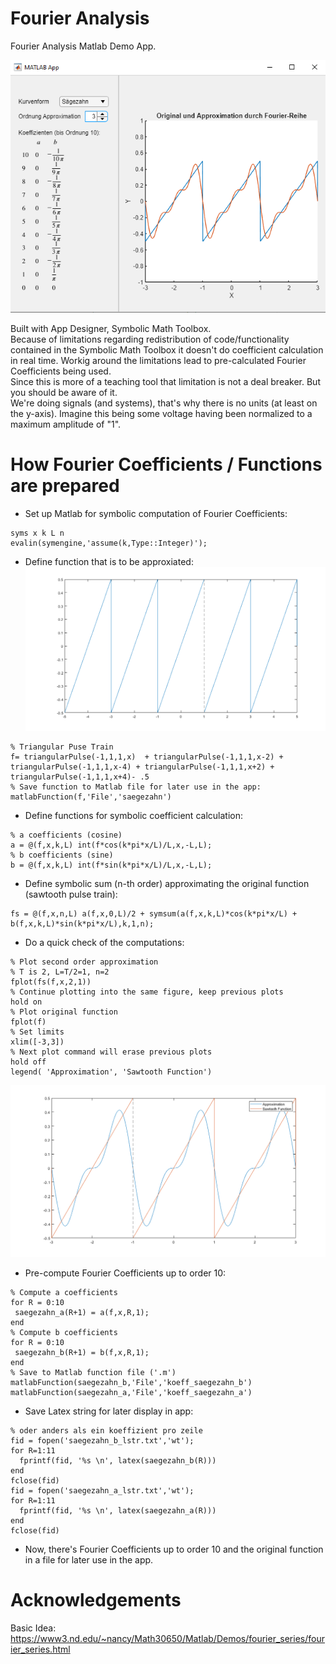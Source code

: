 # Fourier Analysis
Fourier Analysis Matlab Demo App.  

![Matlab Fourier Analysis Demo App Screenshot](matlab_app.png)  

Built with App Designer, Symbolic Math Toolbox.  
Because of limitations regarding redistribution of code/functionality contained in the Symbolic Math Toolbox it doesn't do coefficient calculation in real time. Workig around the limitations lead to pre-calculated Fourier Coefficients being used.   
Since this is more of a teaching tool that limitation is not a deal breaker. But you should be aware of it.  
We're doing signals (and systems), that's why there is no units (at least on the y-axis). Imagine this being some voltage having been normalized to a maximum amplitude of "1".

# How Fourier Coefficients / Functions are prepared  
- Set up Matlab for symbolic computation of Fourier Coefficients: 
```
syms x k L n
evalin(symengine,'assume(k,Type::Integer)');
```  
- Define function that is to be approxiated:
![Sawtooth Function](sawtooth.png)
```
% Triangular Puse Train
f= triangularPulse(-1,1,1,x)  + triangularPulse(-1,1,1,x-2) + triangularPulse(-1,1,1,x-4) + triangularPulse(-1,1,1,x+2) + triangularPulse(-1,1,1,x+4)- .5
% Save function to Matlab file for later use in the app:
matlabFunction(f,'File','saegezahn')
```

- Define functions for symbolic coefficient calculation: 
```
% a coefficients (cosine)
a = @(f,x,k,L) int(f*cos(k*pi*x/L)/L,x,-L,L);
% b coefficients (sine)
b = @(f,x,k,L) int(f*sin(k*pi*x/L)/L,x,-L,L);
```
- Define symbolic sum (n-th order) approximating the original function (sawtooth pulse train):
```
fs = @(f,x,n,L) a(f,x,0,L)/2 + symsum(a(f,x,k,L)*cos(k*pi*x/L) + b(f,x,k,L)*sin(k*pi*x/L),k,1,n);
```

- Do a quick check of the computations:
```
% Plot second order approximation
% T is 2, L=T/2=1, n=2
fplot(fs(f,x,2,1))
% Continue plotting into the same figure, keep previous plots
hold on
% Plot original function
fplot(f)
% Set limits
xlim([-3,3])
% Next plot command will erase previous plots
hold off
legend( 'Approximation', 'Sawtooth Function')
```
![Sawtooth function and second order approximation by Fourier Series](sawtooth_and_approx2nd.png)

- Pre-compute Fourier Coefficients up to order 10:
```
% Compute a coefficients
for R = 0:10
 saegezahn_a(R+1) = a(f,x,R,1); 
end
% Compute b coefficients
for R = 0:10
 saegezahn_b(R+1) = b(f,x,R,1); 
end
% Save to Matlab function file ('.m')
matlabFunction(saegezahn_b,'File','koeff_saegezahn_b')
matlabFunction(saegezahn_a,'File','koeff_saegezahn_a')
```

- Save Latex string for later display in app:
```
% oder anders als ein koeffizient pro zeile
fid = fopen('saegezahn_b_lstr.txt','wt');
for R=1:11
  fprintf(fid, '%s \n', latex(saegezahn_b(R)))
end
fclose(fid)
fid = fopen('saegezahn_a_lstr.txt','wt');
for R=1:11
  fprintf(fid, '%s \n', latex(saegezahn_a(R)))
end
fclose(fid)
```

- Now, there's Fourier Coefficients up to order 10 and the original function in a file for later use in the app.

# Acknowledgements 

Basic Idea:  https://www3.nd.edu/~nancy/Math30650/Matlab/Demos/fourier_series/fourier_series.html
